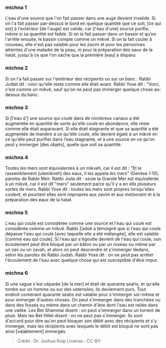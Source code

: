 
### michna 1
L'eau d'une source que l'on fait passer dans une auge devient invalide. Si on l'a fait passer par-dessus le bord en quelque quantité que ce soit, [ce qui est] à l'extérieur [de l'auge] est valide, car [l'eau d'une] source purifie, même si sa quantité est faible. Si on la fait passer dans un bassin et qu'on l'arrête ensuite, le bassin compte comme un mikvé. Si on la fait couler à nouveau, elle n'est pas valable pour les zavim et pour les personnes atteintes d'une maladie de la peau, ni pour la préparation des eaux de la hatat, jusqu'à ce que l'on sache que la première [eau] a disparu.

### michna 2
Si on l'a fait passer sur l'extérieur des récipients ou sur un banc : Rabbi Judah dit : voici qu'elle reste comme elle était avant. Rabbi Yose dit : "Voici, c'est comme un mikvé, sauf qu'on ne peut pas immerger quelque chose au-dessus du banc.

### michna 3
Si [l'eau d'] une source qui coule dans de nombreux canaux a été augmentée en quantité de sorte qu'elle coule en abondance, elle reste comme elle était auparavant. Si elle était stagnante et que sa quantité a été augmentée de manière à ce qu'elle coule, elle devient égale à un mikvé en ce qu'elle peut purifier dans l'eau stagnante, et à une source en ce qu'on peut y immerger [des objets], quelle que soit sa quantité.

### michna 4
Toutes les mers sont équivalentes à un mikveh, car il est dit : "Et le rassemblement (ulemikveh) des eaux, Il les appela les mers" (Genèse 1:10), paroles de Rabbi Meir. Rabbi Juda dit : seule la Grande Mer est équivalente à un mikvé, car il est dit "mers" seulement parce qu'il y a en elle plusieurs sortes de mers. Rabbi Yose dit : toutes les mers sont propres lorsqu'elles coulent, et pourtant elles sont impropres aux zavim et aux metzoraim et à la préparation des eaux de la hatat.

### michna 5
L'eau qui coule est considérée comme une source et l'eau qui coule est considérée comme un mikvé. Rabbi Zadok a témoigné que si l'eau qui coule dépasse l'eau qui coule [avec laquelle elle a été mélangée], elle est valable [comme eau qui coule]. Si l'eau qui s'égoutte devient de l'eau qui coule, son écoulement peut être bloqué par un bâton ou par un roseau ou même par un zav ou un zavah, et alors on peut descendre et s'immerger dedans, selon les paroles de Rabbi Judah. Rabbi Yose dit : on ne peut pas arrêter l'écoulement de l'eau avec quelque chose qui est susceptible d'être impur.

### michna 6
Si une vague s'est séparée [de la mer] et était de quarante seahs, et qu'elle tombe sur un homme ou sur des ustensiles, ils deviennent purs. Tout endroit contenant quarante seahs est valable pour s'immerger soi-même et pour immerger d'autres choses. On peut s'immerger dans des tranchées ou dans des fossés ou même dans un chemin d'âne dont l'eau est reliée dans une vallée. Les Bet Shammai disent : on peut s'immerger dans un torrent de pluie. Mais les Bet Hillel disent : on ne peut pas s'immerger. Ils sont d'accord pour dire qu'on peut bloquer son débit avec des récipients et s'y immerger, mais les récipients avec lesquels le débit est bloqué ne sont pas ainsi [valablement] immergés.

>Crédit : Dr. Joshua Kulp
>License : CC-BY